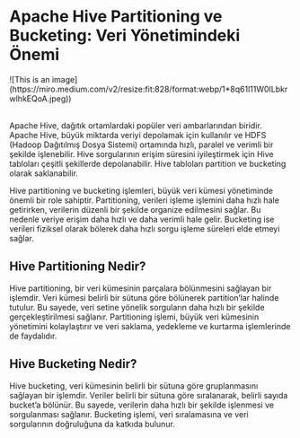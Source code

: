 <!DOCTYPE html>
<html>
<body>
	<h1>Apache Hive Partitioning ve Bucketing: Veri Yönetimindeki Önemi</h1>
	![This is an image](https://miro.medium.com/v2/resize:fit:828/format:webp/1*8q61l11W0ILbkrwlhkEQoA.jpeg))<br/><br/>
	<p>Apache Hive, dağıtık ortamlardaki popüler veri ambarlarından biridir. Apache Hive, büyük miktarda veriyi depolamak için kullanılır ve HDFS (Hadoop Dağıtılmış Dosya Sistemi) ortamında hızlı, paralel ve verimli bir şekilde işlenebilir. Hive sorgularının erişim süresini iyileştirmek için Hive tabloları çeşitli şekillerde depolanabilir. Hive tabloları partition ve bucketing olarak saklanabilir.</p>
	<p>Hive partitioning ve bucketing işlemleri, büyük veri kümesi yönetiminde önemli bir role sahiptir. Partitioning, verileri işleme işlemini daha hızlı hale getirirken, verilerin düzenli bir şekilde organize edilmesini sağlar. Bu nedenle veriye erişim daha hızlı ve daha verimli hale gelir. Bucketing ise verileri fiziksel olarak bölerek daha hızlı sorgu işleme süreleri elde etmeyi sağlar.</p>
	<h2>Hive Partitioning Nedir?</h2>
	<p>Hive partitioning, bir veri kümesinin parçalara bölünmesini sağlayan bir işlemdir. Veri kümesi belirli bir sütuna göre bölünerek partition’lar halinde tutulur. Bu sayede, veri setine yönelik sorguların daha hızlı bir şekilde gerçekleştirilmesi sağlanır. Partitioning işlemi, büyük veri kümesinin yönetimini kolaylaştırır ve veri saklama, yedekleme ve kurtarma işlemlerinde de faydalıdır.</p>
	<h2>Hive Bucketing Nedir?</h2>
	<p>Hive bucketing, veri kümesinin belirli bir sütuna göre gruplanmasını sağlayan bir işlemdir. Veriler belirli bir sütuna göre sıralanarak, belirli sayıda bucket’a bölünür. Bu sayede, verilerin daha hızlı bir şekilde işlenmesi ve sorgulanması sağlanır. Bucketing işlemi, veri sıralamasına ve veri sorgularının doğruluğuna da katkıda bulunur.</p>
</body>
</html>
